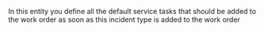 In this entity you define all the default service tasks that should be added to the work order as soon as this incident type is added to the work order